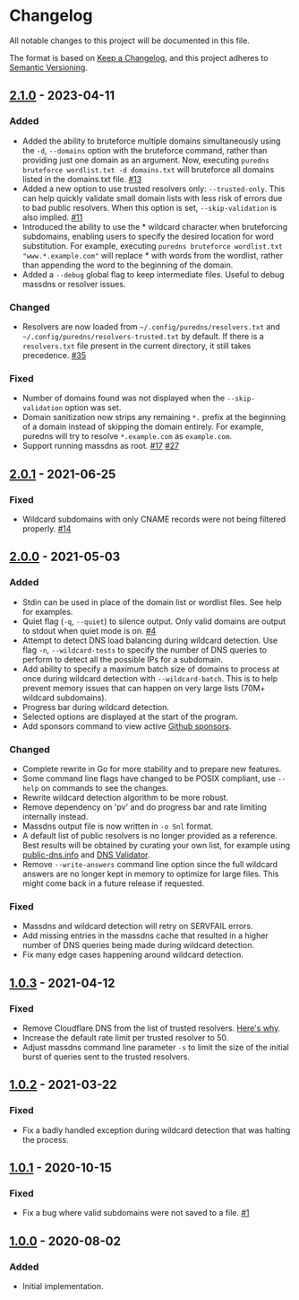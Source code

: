 # Changelog
All notable changes to this project will be documented in this file.

The format is based on [Keep a Changelog](https://keepachangelog.com/en/1.0.0/),
and this project adheres to [Semantic Versioning](https://semver.org/spec/v2.0.0.html).

## [2.1.0] - 2023-04-11
### Added
- Added the ability to bruteforce multiple domains simultaneously using the `-d`, `--domains` option with the bruteforce command, rather than providing just one domain as an argument. Now, executing `puredns bruteforce wordlist.txt -d domains.txt` will bruteforce all domains listed in the domains.txt file. [#13](https://github.com/d3mondev/puredns/issues/13)
- Added a new option to use trusted resolvers only: `--trusted-only`. This can help quickly validate small domain lists with less risk of errors due to bad public resolvers. When this option is set, `--skip-validation` is also implied. [#11](https://github.com/d3mondev/puredns/issues/11)
- Introduced the ability to use the * wildcard character when bruteforcing subdomains, enabling users to specify the desired location for word substitution. For example, executing `puredns bruteforce wordlist.txt "www.*.example.com"` will replace * with words from the wordlist, rather than appending the word to the beginning of the domain.
- Added a `--debug` global flag to keep intermediate files. Useful to debug massdns or resolver issues.

### Changed
- Resolvers are now loaded from `~/.config/puredns/resolvers.txt` and `~/.config/puredns/resolvers-trusted.txt` by default. If there is a `resolvers.txt` file present in the current directory, it still takes precedence. [#35](https://github.com/d3mondev/puredns/issues/35)

### Fixed
- Number of domains found was not displayed when the `--skip-validation` option was set.
- Domain sanitization now strips any remaining `*.` prefix at the beginning of a domain instead of skipping the domain entirely. For example, puredns will try to resolve `*.example.com` as `example.com`.
- Support running massdns as root. [#17](https://github.com/d3mondev/puredns/issues/17) [#27](https://github.com/d3mondev/puredns/issues/27)

## [2.0.1] - 2021-06-25
### Fixed
- Wildcard subdomains with only CNAME records were not being filtered properly. [#14](https://github.com/d3mondev/puredns/issues/14)

## [2.0.0] - 2021-05-03
### Added
- Stdin can be used in place of the domain list or wordlist files. See help for examples.
- Quiet flag (`-q`, `--quiet`) to silence output. Only valid domains are output to stdout when quiet mode is on. [#4](https://github.com/d3mondev/puredns/issues/4)
- Attempt to detect DNS load balancing during wildcard detection. Use flag `-n`, `--wildcard-tests` to specify the number of DNS queries to perform to detect all the possible IPs for a subdomain.
- Add ability to specify a maximum batch size of domains to process at once during wildcard detection with `--wildcard-batch`. This is to help prevent memory issues that can happen on very large lists (70M+ wildcard subdomains).
- Progress bar during wildcard detection.
- Selected options are displayed at the start of the program.
- Add sponsors command to view active [Github sponsors](https://github.com/sponsors/d3mondev).

### Changed
- Complete rewrite in Go for more stability and to prepare new features.
- Some command line flags have changed to be POSIX compliant, use `--help` on commands to see the changes.
- Rewrite wildcard detection algorithm to be more robust.
- Remove dependency on 'pv' and do progress bar and rate limiting internally instead.
- Massdns output file is now written in `-o Snl` format.
- A default list of public resolvers is no longer provided as a reference. Best results will be obtained by curating your own list, for example using [public-dns.info](https://public-dns.info/nameservers-all.txt) and [DNS Validator](https://github.com/vortexau/dnsvalidator).
- Remove `--write-answers` command line option since the full wildcard answers are no longer kept in memory to optimize for large files. This might come back in a future release if requested.

### Fixed
- Massdns and wildcard detection will retry on SERVFAIL errors.
- Add missing entries in the massdns cache that resulted in a higher number of DNS queries being made during wildcard detection.
- Fix many edge cases happening around wildcard detection.

## [1.0.3] - 2021-04-12
### Fixed
- Remove Cloudflare DNS from the list of trusted resolvers. [Here's why](https://twitter.com/d3mondev/status/1381678504450924552?s=20).
- Increase the default rate limit per trusted resolver to 50.
- Adjust massdns command line parameter `-s` to limit the size of the initial burst of queries sent to the trusted resolvers.

## [1.0.2] - 2021-03-22
### Fixed
- Fix a badly handled exception during wildcard detection that was halting the process.

## [1.0.1] - 2020-10-15
### Fixed
- Fix a bug where valid subdomains were not saved to a file. [#1](https://github.com/d3mondev/puredns/issues/1)

## [1.0.0] - 2020-08-02
### Added
- Initial implementation.

[Unreleased]: https://github.com/d3mondev/puredns/compare/v2.1.0...HEAD
[2.1.0]: https://github.com/d3mondev/puredns/compare/v2.0.1...v2.1.0
[2.0.1]: https://github.com/d3mondev/puredns/compare/v2.0.0...v2.0.1
[2.0.0]: https://github.com/d3mondev/puredns/compare/v1.0.3...v2.0.1
[1.0.3]: https://github.com/d3mondev/puredns/compare/v1.0.2...v1.0.3
[1.0.2]: https://github.com/d3mondev/puredns/compare/v1.0.1...v1.0.2
[1.0.1]: https://github.com/d3mondev/puredns/compare/v1.0.0...v1.0.1
[1.0.0]: https://github.com/d3mondev/puredns/releases/tag/v1.0.0
